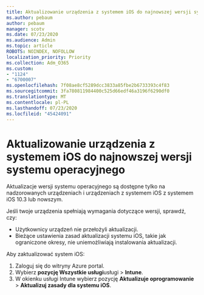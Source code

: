 ```yaml
---
title: Aktualizowanie urządzenia z systemem iOS do najnowszej wersji systemu operacyjnego
ms.author: pebaum
author: pebaum
manager: scotv
ms.date: 07/23/2020
ms.audience: Admin
ms.topic: article
ROBOTS: NOINDEX, NOFOLLOW
localization_priority: Priority
ms.collection: Adm_O365
ms.custom:
- "1124"
- "6700007"
ms.openlocfilehash: 7f08ae8cf5289dcc3833a85fbe2b6733393c4f83
ms.sourcegitcommit: 3fa780811984400c525d66edf46a3196f6290df0
ms.translationtype: MT
ms.contentlocale: pl-PL
ms.lasthandoff: 07/23/2020
ms.locfileid: "45424091"
---
```

# <a name="update-ios-device-to-latest-os-version"></a>Aktualizowanie urządzenia z systemem iOS do najnowszej wersji systemu operacyjnego

Aktualizacje wersji systemu operacyjnego są dostępne tylko na nadzorowanych urządzeniach i urządzeniach z systemem iOS z systemem iOS 10.3 lub nowszym.

Jeśli twoje urządzenia spełniają wymagania dotyczące wersji, sprawdź, czy:  
- Użytkownicy urządzeń nie przełożyli aktualizacji.  
- Bieżące ustawienia zasad aktualizacji systemu iOS, takie jak ograniczone okresy, nie uniemożliwiają instalowania aktualizacji.

Aby zaktualizować system iOS:

1. Zaloguj się do witryny Azure portal.
2. Wybierz **pozycję Wszystkie usługi**usługi  >  **Intune**.
3. W okienku usługi Intune wybierz pozycję **Aktualizuje oprogramowanie**  >  **Aktualizuj zasady dla systemu iOS**.